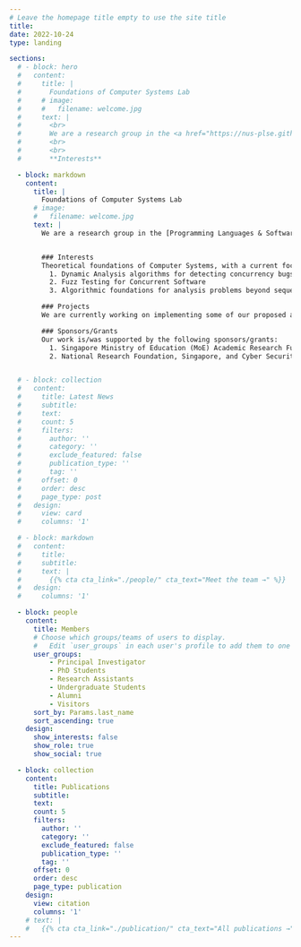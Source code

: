 ```yaml
---
# Leave the homepage title empty to use the site title
title:
date: 2022-10-24
type: landing

sections:
  # - block: hero
  #   content:
  #     title: |
  #       Foundations of Computer Systems Lab
  #     # image:
  #     #   filename: welcome.jpg
  #     text: |
  #       <br>
  #       We are a research group in the <a href="https://nus-plse.github.io/">Programming Languages & Software Engineering lab</a> in the <a href="https://nus.edu.sg">National University of Singapore</a>.
  #       <br>
  #       <br>
  #       **Interests**

  - block: markdown
    content:
      title: |
        Foundations of Computer Systems Lab
      # image:
      #   filename: welcome.jpg
      text: |
        We are a research group in the [Programming Languages & Software Engineering lab](https://nus-plse.github.io) in the [National University of Singapore](https://nus.edu.sg).


        ### Interests
        Theoretical foundations of Computer Systems, with a current focus on:
          1. Dynamic Analysis algorithms for detecting concurrency bugs
          2. Fuzz Testing for Concurrent Software
          3. Algorithmic foundations for analysis problems beyond sequential consistency (weak memory and message passing concurrency)

        ### Projects
        We are currently working on implementing some of our proposed algorithms into ThreadSanitizer. You can follow the progress in our [blog](/blog).

        ### Sponsors/Grants
        Our work is/was supported by the following sponsors/grants:
          1. Singapore Ministry of Education (MoE) Academic Research Fund (AcRF) Tier 1 grant.
          2. National Research Foundation, Singapore, and Cyber Security Agency of Singapore under its National Cybersecurity R&D Programme (Fuzz Testing \<NRF-NCR25-Fuzz-0001\>).


  # - block: collection
  #   content:
  #     title: Latest News
  #     subtitle:
  #     text:
  #     count: 5
  #     filters:
  #       author: ''
  #       category: ''
  #       exclude_featured: false
  #       publication_type: ''
  #       tag: ''
  #     offset: 0
  #     order: desc
  #     page_type: post
  #   design:
  #     view: card
  #     columns: '1'

  # - block: markdown
  #   content:
  #     title:
  #     subtitle:
  #     text: |
  #       {{% cta cta_link="./people/" cta_text="Meet the team →" %}}
  #   design:
  #     columns: '1'

  - block: people
    content:
      title: Members
      # Choose which groups/teams of users to display.
      #   Edit `user_groups` in each user's profile to add them to one or more of these groups.
      user_groups:
          - Principal Investigator
          - PhD Students
          - Research Assistants
          - Undergraduate Students
          - Alumni
          - Visitors
      sort_by: Params.last_name
      sort_ascending: true
    design:
      show_interests: false
      show_role: true
      show_social: true

  - block: collection
    content:
      title: Publications
      subtitle:
      text:
      count: 5
      filters:
        author: ''
        category: ''
        exclude_featured: false
        publication_type: ''
        tag: ''
      offset: 0
      order: desc
      page_type: publication
    design:
      view: citation
      columns: '1'
    # text: |
    #   {{% cta cta_link="./publication/" cta_text="All publications →" %}}
---
```

